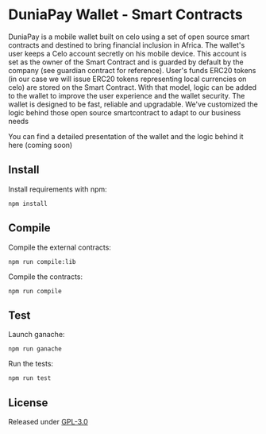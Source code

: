 # DuniaPay Wallet - Smart Contracts 

DuniaPay is a mobile wallet built on celo using a set of open source smart contracts and destined to bring financial inclusion in Africa. The wallet's user keeps a Celo account secretly on his mobile device. This account is set as the owner of the Smart Contract and is guarded by default by the company (see guardian contract for reference). User's funds ERC20 tokens (in our case we will issue ERC20 tokens representing local currencies on celo) are stored on the Smart Contract. 
With that model, logic can be added to the wallet to improve the user experience and the wallet security. The wallet is designed to be fast, reliable and upgradable. We've customized the logic behind those open source smartcontract to adapt to our business needs

You can find a detailed presentation of the wallet and the logic behind it here (coming soon)


## Install

Install requirements with npm:
```
npm install
```

## Compile
Compile the external contracts:
```
npm run compile:lib
```

Compile the contracts:
```
npm run compile
```

## Test

Launch ganache:
```
npm run ganache
```

Run the tests:
```
npm run test
```

## License

Released under [GPL-3.0](LICENSE)

